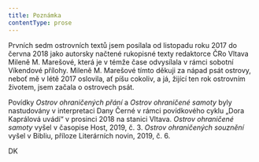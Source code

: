 ```yaml
---
title: Poznámka
contentType: prose
---
```


  

Prvních sedm ostrovních textů jsem posílala od listopadu roku 2017 do června 2018 jako autorsky načtené rukopisné texty redaktorce ČRo Vltava Mileně M. Marešové, která je v témže čase odvysílala v rámci sobotní Víkendové přílohy. Mileně M. Marešové tímto děkuji za nápad psát ostrovy, neboť mě v létě 2017 oslovila, ať píšu cokoliv, a já, žijící ten rok ostrovním životem, jsem začala o ostrovech psát.

Povídky _Ostrov ohraničených přání_ a _Ostrov ohraničené samoty_ byly nastudovány v interpretaci Dany Černé v rámci povídkového cyklu „Dora Kaprálová uvádí“ v prosinci 2018 na stanici Vltava. _Ostrov ohraničené samoty_ vyšel v časopise Host, 2019, č. 3. _Ostrov ohraničených souznění_ vyšel v Bibliu, příloze Literárních novin, 2019, č. 6.

DK
